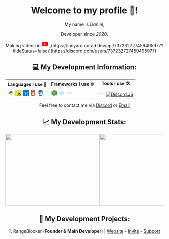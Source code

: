<h1 align="center">Welcome to my profile 👋!</h1>
<p align="center">My name is <em>Daniel</em>,</p>
<p align="center">Developer since <em>2020</em>.</p>
<p align="center">Making videos in <a title="My YouTube Channel" href="https://www.youtube.com/channel/UCs1xlCqUg_3AVdZ1QDhJkag"><img title="YouTube" style="max-width:100%;" height="20" src="https://raw.githubusercontent.com/github/explore/d744245de144b89f3e3462949e08bfc91eda7fcf/topics/youtube/youtube.png"></a>
[(https://lanyard.cnrad.dev/api/737232727459495977?hideStatus=false)](https://discord.com/users/737232727459495977)
<h2 align="center">💻 My Development Information:</h2>
<table align="center">
	<tr>
		<th>
			Languages I use 🔧
		</th>
		<th>
			Frameworks I use 🌐
		</th>
		<th>
			Tools I use 🛠
		</th>
	</tr>
	<tr>
		<td>
			<a href="https://python.org"><img title="Python" style="max-width:100%;" height="20" src="https://raw.githubusercontent.com/github/explore/80688e429a7d4ef2fca1e82350fe8e3517d3494d/topics/python/python.png"></a>
			<a href="https://developer.mozilla.org/en-US/docs/Web/JavaScript"><img title="JavaScript" style="max-width:100%;" height="20" src="https://raw.githubusercontent.com/github/explore/80688e429a7d4ef2fca1e82350fe8e3517d3494d/topics/javascript/javascript.png"></a>
			<a href="https://typescriptlang.org"><img title="TypeScript" style="max-width:100%;" height="20" src="https://raw.githubusercontent.com/github/explore/80688e429a7d4ef2fca1e82350fe8e3517d3494d/topics/typescript/typescript.png"></a>
			<a href="https://developer.mozilla.org/en-US/docs/Web/HTML"><img title="HTML" style="max-width:100%;" height="20" src="https://raw.githubusercontent.com/github/explore/80688e429a7d4ef2fca1e82350fe8e3517d3494d/topics/html/html.png"></a>
			<a href="https://developer.mozilla.org/en-US/docs/Web/CSS"><img title="CSS" style="max-width:100%;" height="20" src="https://raw.githubusercontent.com/github/explore/80688e429a7d4ef2fca1e82350fe8e3517d3494d/topics/css/css.png"></a>
		</td>
		<td>
			<a href="https://nodejs.org"><img title="NodeJS" style="max-width:100%;" height="20" src="https://raw.githubusercontent.com/github/explore/80688e429a7d4ef2fca1e82350fe8e3517d3494d/topics/nodejs/nodejs.png"></a>
			<a href="https://reactjs.org"><img title="React" style="max-width:100%;" height="20" src="https://raw.githubusercontent.com/github/explore/80688e429a7d4ef2fca1e82350fe8e3517d3494d/topics/react/react.png"></a>
			<a href="https://expressjs.com"><img title="Express" style="max-width:100%;" height="20" src="https://raw.githubusercontent.com/github/explore/80688e429a7d4ef2fca1e82350fe8e3517d3494d/topics/express/express.png"></a>
		</td>
		<td>
			<a href="https://mongodb.com"><img title="MongoDB" style="max-width:100%;" height="20" src="https://raw.githubusercontent.com/github/explore/80688e429a7d4ef2fca1e82350fe8e3517d3494d/topics/mongodb/mongodb.png"></a>
			<a href="https://discord.js.org"><img title="Discord.JS" style="max-width:100%;" height="20" src="https://avatars.githubusercontent.com/u/26492485?s=200&v=4"></a>
		</td>
	</tr>
</table>
<p align="center">Feel free to contact me via <a target="_blank" title="Discord" href="https://discord.com/users/737232727459495977">Discord</a> or <a target="_blank" title="Email" href="mailto:daniel@rangeblocker.xyz">Email</a></p>
<h2 align="center">📈 My Development Stats:</h2>
<div align="center" style="overflow: hidden; display: flex; justify-content:space-around;">
<img height="230"width="300" src="https://wakatime.com/share/@CodeDanielR/e79753ed-ca79-4b02-b903-c66d48be918c.png"> 
<img height="230" width="300" src="https://wakatime.com/share/@CodeDanielR/e0c2cf97-d3c1-4691-8d70-ba7d5adc34b4.png">
<img src="https://github-readme-stats.vercel.app/api?username=CodeDanielR&show_icons=true&theme=dark&count_private=true&include_all_commits=true">
</div>
<h2 align="center">📕 My Development Projects:</h2>
<p align="center">1. RangeBlocker (<strong>Founder & Main Developer</strong>) | <a title="RangeBlocker Website" href="https://rangeblocker.xyz">Website</a> - <a title="RangeBlocker Invite" href="https://rangeblocker.xyz/invite">Invite</a> - <a title="RangeBlocker Support" href="https://discord.gg/SzHcsFsUtn">Support</a></p>
